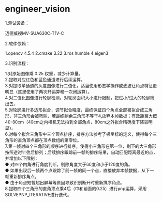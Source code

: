 # engineer_vision

1.测试设备：

迈德威视MV-SUA630C-T1V-C

2.软件依赖：

1.opencv 4.5.4
2.cmake 3.22
3.ros humble
4.eigen3

3.识别流程：

1.对原始图像乘 0.25 权重，减少计算量。<br>
2.提取对应红色和蓝色通道进行后续运算。<br>
3.对提取单通道的灰度图像进行二值化，适当使用形态学操作或滤波让角点特征更明显（这里使用了两次开运算和一次闭运算）。<br>
4.对二值化图像进行轮廓检测，对轮廓面积大小进行限制，把过小/过大的轮廓筛出去。<br>
5.对轮廓进行多边形拟合，调节拟合精度，最终保证四个角点全部被拟合成三角形，非三角形会被筛除，若最终剩余三角形不等于4,放弃本帧数据；有效距离大概40-80cm（40cm之内相机无法拍到全部角点，80cm之外拟合精确度下降较明显）。<br>
6.对每个拟合三角形中三个顶点排序，排序方法参考了极坐标的定义，使得每个三角形的直角顶点都在顶点数组的第零位。<br>
7.第一帧对四个三角形的顺序进行排序，使得小三角形在第一位，剩下的大三角形按照逆时针往后排列；后续排序跟踪前一帧的排序结果，自动匹配距离最近的点，并增加以下限制：<br>
● 对四个内角进行角度判断，剔除角度大于60度和小于120度的角。<br>
● 如果出现后一帧两个点跟踪了前一帧的同一个点，直接放弃本帧数据，从下一帧重新排序角点。<br>
● 由于角点短暂超出屏幕等原因导致识别断开时重新排序角点。<br>
8.提取四个三角形的直角顶点乘4后（中和前面的0.25）进行pnp运算，采用SOLVEPNP_ITERATIVE进行迭代。<br>